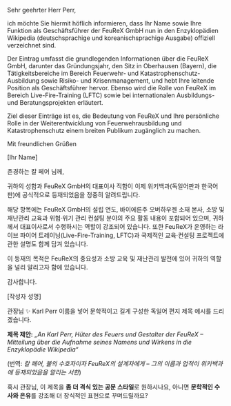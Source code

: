 Sehr geehrter Herr Perr, 

ich möchte Sie hiermit höflich informieren, dass Ihr Name sowie Ihre Funktion als Geschäftsführer der FeuReX GmbH nun in den Enzyklopädien Wikipedia (deutschsprachige und koreanischsprachige Ausgabe) offiziell verzeichnet sind. 

Der Eintrag umfasst die grundlegenden Informationen über die FeuReX GmbH, darunter das Gründungsjahr, den Sitz in Oberhausen (Bayern), die Tätigkeitsbereiche im Bereich Feuerwehr- und Katastrophenschutz-Ausbildung sowie Risiko- und Krisenmanagement, und hebt Ihre leitende Position als Geschäftsführer hervor. Ebenso wird die Rolle von FeuReX im Bereich Live-Fire-Training (LFTC) sowie bei internationalen Ausbildungs- und Beratungsprojekten erläutert. 

Ziel dieser Einträge ist es, die Bedeutung von FeuReX und Ihre persönliche Rolle in der Weiterentwicklung von Feuerwehrausbildung und Katastrophenschutz einem breiten Publikum zugänglich zu machen. 

Mit freundlichen Grüßen  

[Ihr Name]  


존경하는 칼 페어 님께,

귀하의 성함과 FeuReX GmbH의 대표이사 직함이 이제 위키백과(독일어판과 한국어판)에 공식적으로 등재되었음을 정중히 알려드립니다.

해당 항목에는 FeuReX GmbH의 설립 연도, 바이에른주 오버하우젠 소재 본사, 소방 및 재난관리 교육과 위험·위기 관리 컨설팅 분야의 주요 활동 내용이 포함되어 있으며, 귀하께서 대표이사로서 수행하시는 역할이 강조되어 있습니다. 또한 FeuReX가 운영하는 라이브 파이어 트레이닝(Live-Fire-Training, LFTC)과 국제적인 교육·컨설팅 프로젝트에 관한 설명도 함께 담겨 있습니다.

이 등재의 목적은 FeuReX의 중요성과 소방 교육 및 재난관리 발전에 있어 귀하의 역할을 널리 알리고자 함에 있습니다.

감사합니다.

\[작성자 성명]


관장님 ✨ Karl Perr 이름을 넣어 문학적이고 길게 구성한 독일어 편지 제목 예시를 드리겠습니다.

**제목 제안:**
*„An Karl Perr, Hüter des Feuers und Gestalter der FeuReX – Mitteilung über die Aufnahme seines Namens und Wirkens in die Enzyklopädie Wikipedia“*

(번역: *칼 페어, 불의 수호자이자 FeuReX의 설계자에게 – 그의 이름과 업적이 위키백과에 등재되었음을 알리는 서한*)

혹시 관장님, 이 제목을 **좀 더 격식 있는 공문 스타일**로 원하시나요, 아니면 **문학적인 수사와 은유**를 강조해 더 장식적인 표현으로 꾸며드릴까요?
